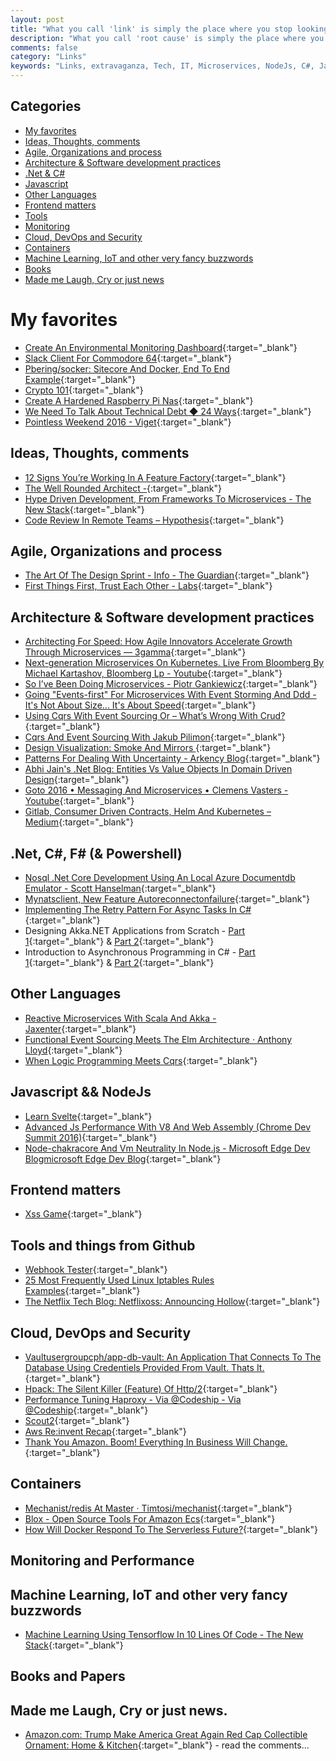 ```yaml
---
layout: post
title: "What you call 'link' is simply the place where you stop looking any further."
description: "What you call 'root cause' is simply the place where you stop looking any further. - Sidney Dekker"
comments: false
category: "Links"
keywords: "Links, extravaganza, Tech, IT, Microservices, NodeJs, C#, Javascript, Solution architecture"
---
```


## Categories ##
* [My favorites](#favorites)
* [Ideas, Thoughts, comments](#ideas)
* [Agile, Organizations and process](#agile)
* [Architecture & Software development practices](#development)
* [.Net & C#](#net)
* [Javascript](#javascript)
* [Other Languages](#polygloting)
* [Frontend matters](#web)
* [Tools](#tools)
* [Monitoring](#monitoring)
* [Cloud, DevOps and Security](#devops)
* [Containers](#containers)
* [Machine Learning, IoT and other very fancy buzzwords](#iot)
* [Books](#books)
* [Made me Laugh, Cry or just news](#news)

# My favorites<a name="favorites"></a> #  
* [Create An Environmental Monitoring Dashboard](http://blog.alexellis.io/environmental-monitoring-dashboard/){:target="_blank"}
* [Slack Client For Commodore 64](http://1amstudios.com/2016/11/27/c64-slack-client/){:target="_blank"}
* [Pbering/socker: Sitecore And Docker, End To End Example](https://github.com/pbering/Socker){:target="_blank"}
* [Crypto 101](https://www.crypto101.io/){:target="_blank"}
* [Create A Hardened Raspberry Pi Nas](http://blog.alexellis.io/hardened-raspberry-pi-nas/){:target="_blank"}
* [We Need To Talk About Technical Debt ◆ 24 Ways](https://24ways.org/2016/we-need-to-talk-about-technical-debt/){:target="_blank"}
* [Pointless Weekend 2016 - Viget](https://www.viget.com/articles/pointless-weekend-2016){:target="_blank"}

## Ideas, Thoughts, comments <a name="ideas"></a> ##
* [12 Signs You’re Working In A Feature Factory](https://hackernoon.com/12-signs-youre-working-in-a-feature-factory-44a5b938d6a2?__s=amwwwz5judsp1dsfgko7#.iuengvwfs){:target="_blank"}
* [The Well Rounded Architect -](https://www.thekua.com/atwork/2016/11/the-well-rounded-architect/?__s=amwwwz5judsp1dsfgko7){:target="_blank"}
* [Hype Driven Development, From Frameworks To Microservices - The New Stack](http://thenewstack.io/programmers-react-warning-hype-driven-development/){:target="_blank"}
* [Code Review In Remote Teams – Hypothesis](https://hypothes.is/blog/code-review-in-remote-teams/){:target="_blank"}

## Agile, Organizations and process<a name="agile"></a> ##
* [The Art Of The Design Sprint - Info - The Guardian](https://www.theguardian.com/info/developer-blog/2016/dec/02/the-art-of-the-design-sprint){:target="_blank"}
* [First Things First, Trust Each Other - Labs](https://labs.spotify.com/2016/12/05/first-things-first-trust-each-other/){:target="_blank"}

## Architecture & Software development practices <a name="development"></a> ##
* [Architecting For Speed: How Agile Innovators Accelerate Growth Through Microservices — 3gamma](http://3gamma.com/insights/architecting-speed-agile-innovators-accelerate-growth-microservices/){:target="_blank"}
* [Next-generation Microservices On Kubernetes. Live From Bloomberg By Michael Kartashov, Bloomberg Lp - Youtube](https://www.youtube.com/watch?v=FBKNyP1OQx0){:target="_blank"}
* [So I’ve Been Doing Microservices - Piotr Gankiewicz](http://piotrgankiewicz.com/2016/11/28/so-ive-been-doing-microservices/){:target="_blank"}
* [Going "Events-first" For Microservices With Event Storming And Ddd - It's Not About Size... It's About Speed](http://www.russmiles.com/essais/going-events-first-for-microservices-with-event-storming-and-ddd?__s=amwwwz5judsp1dsfgko7){:target="_blank"}
* [Using Cqrs With Event Sourcing Or – What’s Wrong With Crud?](http://blog.softmemes.com/2016/11/12/using-cqrs-with-event-sourcing/?__s=amwwwz5judsp1dsfgko7){:target="_blank"}
* [Cqrs And Event Sourcing With Jakub Pilimon](https://spring.io/blog/2016/11/08/cqrs-and-event-sourcing-with-jakub-pilimon?__s=amwwwz5judsp1dsfgko7){:target="_blank"}
* [Design Visualization: Smoke And Mirrors ](http://www.slideshare.net/RufM/design-visualization-smoke-and-mirrors-slides-55822413?__s=amwwwz5judsp1dsfgko7){:target="_blank"}
* [Patterns For Dealing With Uncertainty - Arkency Blog](http://blog.arkency.com/2016/12/techniques-for-dealing-with-uncertainity/){:target="_blank"}
* [Abhi Jain's .Net Blog: Entities Vs Value Objects In Domain Driven Design](http://www.abhijainsblog.com/2016/12/entities-vs-value-objects-in-domain-driven-design.html){:target="_blank"}
* [Goto 2016 • Messaging And Microservices • Clemens Vasters - Youtube](https://www.youtube.com/watch?v=rXi5CLjIQ9k){:target="_blank"}
* [Gitlab, Consumer Driven Contracts, Helm And Kubernetes – Medium](https://medium.com/@enxebre/gitlab-consumer-driven-contracts-helm-and-kubernetes-b7235a60a1cb#.rnc38lxaz){:target="_blank"}

## **.Net, C#, F# (& Powershell)**  <a name="net"></a> ##
* [Nosql .Net Core Development Using An Local Azure Documentdb Emulator - Scott Hanselman](http://www.hanselman.com/blog/NoSQLNETCoreDevelopmentUsingAnLocalAzureDocumentDBEmulator.aspx){:target="_blank"}
* [Mynatsclient, New Feature Autoreconnectonfailure](http://danielwertheim.se/mynatsclient-new-feature-autoreconnectonfailure/){:target="_blank"}
* [Implementing The Retry Pattern For Async Tasks In C#](https://alastaircrabtree.com/implementing-the-retry-pattern-for-async-tasks-in-c/){:target="_blank"}
* Designing Akka.NET Applications from Scratch - [Part 1](https://petabridge.com/blog/akkadotnet-application-design-part1/){:target="_blank"} & [Part 2](https://petabridge.com/blog/akkadotnet-application-design-part2/){:target="_blank"}
* Introduction to Asynchronous Programming in C# - [Part 1](https://www.youtube.com/watch?v=zPCUgEg2l2A){:target="_blank"} & [Part 2](http://www.jeremykruer.com/introduction-to-asynchronous-programming-in-c-part-2/){:target="_blank"}

## Other Languages  <a name="polygloting"></a> ##
* [Reactive Microservices With Scala And Akka - Jaxenter](https://jaxenter.com/reactive-microservices-scala-akka-130360.html){:target="_blank"}
* [Functional Event Sourcing Meets The Elm Architecture · Anthony Lloyd](https://anthonylloyd.github.io/blog/2016/11/27/event-sourcing?__s=amwwwz5judsp1dsfgko7){:target="_blank"}
* [When Logic Programming Meets Cqrs](https://hackernoon.com/when-logic-programming-meets-cqrs-1137ab2a5f86?__s=amwwwz5judsp1dsfgko7#.id8ox7vtw){:target="_blank"}

## Javascript && NodeJs <a name="javascript"></a><a name="nodejs"></a> ##
* [Learn Svelte](https://svelte.technology/guide){:target="_blank"}
* [Advanced Js Performance With V8 And Web Assembly (Chrome Dev Summit 2016)](https://www.youtube.com/watch?v=PvZdTZ1Nl5o){:target="_blank"}
* [Node-chakracore And Vm Neutrality In Node.js - Microsoft Edge Dev Blogmicrosoft Edge Dev Blog](https://blogs.windows.com/msedgedev/2016/11/29/node-chakracore-vm-neutrality/?WT.mc_id=DX_MVP4025064#ezQyXiIOv4hTQP0S.97){:target="_blank"}

## Frontend matters <a name="web"></a> ##
* [Xss Game](https://xss-game.appspot.com/){:target="_blank"}

## Tools and things from Github <a name="tools"></a> ##
* [Webhook Tester](http://webhook.site/#/550a3440-db49-4944-8ae5-f1422b80e0a2){:target="_blank"}
* [25 Most Frequently Used Linux Iptables Rules Examples](https://gist.github.com/virtualstaticvoid/1024546){:target="_blank"}
* [The Netflix Tech Blog: Netflixoss: Announcing Hollow](http://techblog.netflix.com/2016/12/netflixoss-announcing-hollow.html){:target="_blank"}

## Cloud, DevOps and Security<a name="devops"></a> ##
* [Vaultusergroupcph/app-db-vault: An Application That Connects To The Database Using Credentiels Provided From Vault. Thats It.](https://github.com/VaultUserGroupCPH/app-db-vault){:target="_blank"}
* [Hpack: The Silent Killer (Feature) Of Http/2](https://blog.cloudflare.com/hpack-the-silent-killer-feature-of-http-2/){:target="_blank"}
* [Performance Tuning Haproxy - Via @Codeship - Via @Codeship](https://blog.codeship.com/performance-tuning-haproxy/){:target="_blank"}
* [Scout2](https://nccgroup.github.io/Scout2/){:target="_blank"}
* [Aws Re:invent Recap](https://www.infoq.com/news/2016/12/aws-reinvent-recap){:target="_blank"}
* [Thank You Amazon. Boom! Everything In Business Will Change.](https://hackernoon.com/building-a-business-from-a-great-idea-some-future-monday-42ba794fdae5#.lu2hbj1da){:target="_blank"}

## Containers <a name="containers"></a> ##
* [Mechanist/redis At Master · Timtosi/mechanist](https://github.com/TimTosi/mechanist/tree/master/redis){:target="_blank"}
* [Blox - Open Source Tools For Amazon Ecs](https://blox.github.io/){:target="_blank"}
* [How Will Docker Respond To The Serverless Future?](http://blog.contino.io/blog/docker-develops-built-in-orchestration){:target="_blank"}

## Monitoring and Performance <a name="monitoring"></a> ##

## Machine Learning, IoT and other very fancy buzzwords <a name="iot"></a> ##
* [Machine Learning Using Tensorflow In 10 Lines Of Code - The New Stack](http://thenewstack.io/machine-learning-10-lines-code/){:target="_blank"}

## Books and Papers<a name="books"></a> ##

## Made me Laugh, Cry or just news. <a name="news"></a> ##
* [Amazon.com: Trump Make America Great Again Red Cap Collectible Ornament: Home & Kitchen](https://www.amazon.com/dp/B01N67D8HO?tag=selectallsite-20){:target="_blank"} - read the comments...